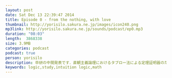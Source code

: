 ```yaml
---
layout: post
date: Sat Dec 13 22:39:47 2014
title: Episode 0 - from the nothing, with love
thumbnail: http://yorisilo.sakura.ne.jp/images/icon240.png
mp3link: http://yorisilo.sakura.ne.jp/sounds/podcast/ep0.mp3
duration: "08:03"
length:  3868338
size: 3.9MB
categories: podcast
podcast: true
person: yorisilo
description: 卒研の中間発表です．直観主義論理におけるタブロー法による定理証明器のためのアルゴリズムの開発についての発表なのですが，ほぼ，直観主義論理とタブロー法の解説だけをしてるだけのアレな内容でお茶を濁したやつです．
keywords: logic,study,intuition logic,math
---
```

